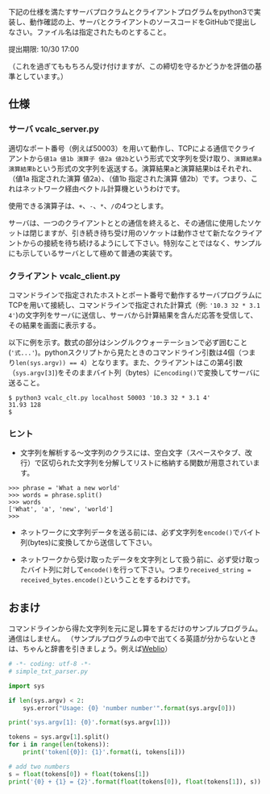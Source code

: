 <!-- PBL2 2018 10/30 課題 -->

下記の仕様を満たすサーバプロクラムとクライアントプログラムをpython3で実装し、動作確認の上、サーバとクライアントのソースコードをGitHubで提出しなさい。ファイル名は指定されたものとすること。

提出期限: 10/30 17:00

（これを過ぎてももちろん受け付けますが、この締切を守るかどうかを評価の基準としています。）

## 仕様

### サーバ vcalc_server.py

適切なポート番号（例えば50003）を用いて動作し、TCPによる通信でクライアントから`値1a 値1b 演算子 値2a 値2b`という形式で文字列を受け取り、`演算結果a 演算結果b`という形式の文字列を返送する。演算結果aと演算結果bはそれぞれ、（値1a 指定された演算 値2a）、（値1b 指定された演算 値2b）です。つまり、これはネットワーク経由ベクトル計算機というわけです。

使用できる演算子は、`+`、`-`、`*`、`/`の4つとします。

サーバは、一つのクライアントととの通信を終えると、その通信に使用したソケットは閉じますが、引き続き待ち受け用のソケットは動作させて新たなクライアントからの接続を待ち続けるようにして下さい。特別なことではなく、サンプルにも示しているサーバとして極めて普通の実装です。

### クライアント vcalc_client.py

コマンドラインで指定されたホストとポート番号で動作するサーバプログラムにTCPを用いて接続し、コマンドラインで指定された計算式（例: `'10.3 32 * 3.1 4'`)の文字列をサーバに送信し、サーバから計算結果を含んだ応答を受信して、その結果を画面に表示する。

以下に例を示す。数式の部分はシングルクウォーテーションで必ず囲むこと(`'式...'`)。pythonスクリプトから見たときのコマンドライン引数は4個（つまり`len(sys.argv)) == 4`）となります。また、クライアントはこの第4引数（`sys.argv[3]`)をそのままバイト列（bytes）に`encoding()`で変換してサーバに送ること。

```
$ python3 vcalc_clt.py localhost 50003 '10.3 32 * 3.1 4'
31.93 128
$ 
```

### ヒント

- 文字列を解析する〜文字列のクラスには、空白文字（スペースやタブ、改行）で区切られた文字列を分解してリストに格納する関数が用意されています。

```
>>> phrase = 'What a new world'
>>> words = phrase.split()
>>> words
['What', 'a', 'new', 'world']
>>>
```

- ネットワークに文字列データを送る前には、必ず文字列を`encode()`でバイト列(bytes)に変換してから送信して下さい。

- ネットワークから受け取ったデータを文字列として扱う前に、必ず受け取ったバイト列に対して`encode()`を行って下さい。つまり`received_string = received_bytes.encode()`ということをするわけです。

## おまけ

コマンドラインから得た文字列を元に足し算をするだけのサンプルプログラム。通信はしません。
（サンプルプログラムの中で出てくる英語が分からないときは、ちゃんと辞書を引きましょう。例えば[Weblio](http://ejje.weblio.jp)）

```python
# -*- coding: utf-8 -*-
# simple_txt_parser.py

import sys

if len(sys.argv) < 2:
    sys.error("Usage: {0} 'number number'".format(sys.argv[0]))

print('sys.argv[1]: {0}'.format(sys.argv[1]))

tokens = sys.argv[1].split()
for i in range(len(tokens)):
    print('token[{0}]: {1}'.format(i, tokens[i]))

# add two numbers
s = float(tokens[0]) + float(tokens[1])
print('{0} + {1} = {2}'.format(float(tokens[0]), float(tokens[1]), s))
```


